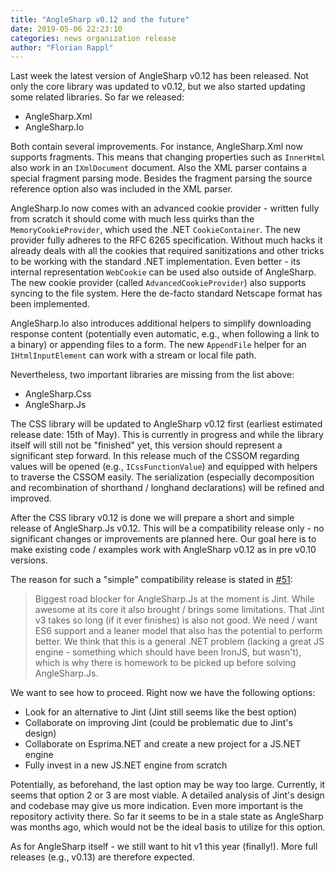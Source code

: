 ```yaml
---
title: "AngleSharp v0.12 and the future"
date: 2019-05-06 22:23:10
categories: news organization release
author: "Florian Rappl"
---
```

Last week the latest version of AngleSharp v0.12 has been released. Not only the core library was updated to v0.12, but we also started updating some related libraries. So far we released:

- AngleSharp.Xml
- AngleSharp.Io

Both contain several improvements. For instance, AngleSharp.Xml now supports fragments. This means that changing properties such as `InnerHtml` also work in an `IXmlDocument` document. Also the XML parser contains a special fragment parsing mode. Besides the fragment parsing the source reference option also was included in the XML parser.

AngleSharp.Io now comes with an advanced cookie provider - written fully from scratch it should come with much less quirks than the `MemoryCookieProvider`, which used the .NET `CookieContainer`. The new provider fully adheres to the RFC 6265 specification. Without much hacks it already deals with all the cookies that required sanitizations and other tricks to be working with the standard .NET implementation. Even better - its internal representation `WebCookie` can be used also outside of AngleSharp. The new cookie provider (called `AdvancedCookieProvider`) also supports syncing to the file system. Here the de-facto standard Netscape format has been implemented.

AngleSharp.Io also introduces additional helpers to simplify downloading response content (potentially even automatic, e.g., when following a link to a binary) or appending files to a form. The new `AppendFile` helper for an `IHtmlInputElement` can work with a stream or local file path.

Nevertheless, two important libraries are missing from the list above:

- AngleSharp.Css
- AngleSharp.Js

The CSS library will be updated to AngleSharp v0.12 first (earliest estimated release date: 15th of May). This is currently in progress and while the library itself will still not be "finished" yet, this version should represent a significant step forward. In this release much of the CSSOM regarding values will be opened (e.g., `ICssFunctionValue`) and equipped with helpers to traverse the CSSOM easily. The serialization (especially decomposition and recombination of shorthand / longhand declarations) will be refined and improved.

After the CSS library v0.12 is done we will prepare a short and simple release of AngleSharp.Js v0.12. This will be a compatibility release only - no significant changes or improvements are planned here. Our goal here is to make existing code / examples work with AngleSharp v0.12 as in pre v0.10 versions.

The reason for such a "simple" compatibility release is stated in [#51](https://github.com/AngleSharp/AngleSharp.Js/issues/51):

> Biggest road blocker for AngleSharp.Js at the moment is Jint. While awesome at its core it also brought / brings some limitations. That Jint v3 takes so long (if it ever finishes) is also not good. We need / want ES6 support and a leaner model that also has the potential to perform better. We think that this is a general .NET problem (lacking a great JS engine - something which should have been IronJS, but wasn't), which is why there is homework to be picked up before solving AngleSharp.Js.

We want to see how to proceed. Right now we have the following options:

- Look for an alternative to Jint (Jint still seems like the best option)
- Collaborate on improving Jint (could be problematic due to Jint's design)
- Collaborate on Esprima.NET and create a new project for a JS.NET engine
- Fully invest in a new JS.NET engine from scratch

Potentially, as beforehand, the last option may be way too large. Currently, it seems that option 2 or 3 are most viable. A detailed analysis of Jint's design and codebase may give us more indication. Even more important is the repository activity there. So far it seems to be in a stale state as AngleSharp was months ago, which would not be the ideal basis to utilize for this option.

As for AngleSharp itself - we still want to hit v1 this year (finally!). More full releases (e.g., v0.13) are therefore expected.

